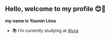 ## Hello, welcome to my profile 😊👋

**my name is Yasmin Lima**

- 📚 I’m currently studying at [Alura](http//alura.com.br)
